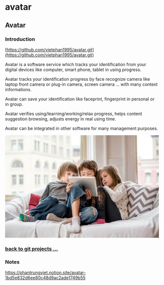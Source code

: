 # avatar

## Avatar

### Introduction

[https://github.com/vietphan1995/avatar.git](https://github.com/vietphan1995/avatar.git)

Avatar is a software service which tracks your identification from your digital devices like computer, smart phone, tablet in using progress.

Avatar tracks your identification progress by face recognize camera like laptop front camera or plug-in camera, screen camera … with many context informations.

Avatar can save your identification like faceprint, fingerprint in personal or in group.

Avatar verifies using/learning/working/relax progress, helps content suggestion browsing, adjusts energy in real using time.

Avatar can be integrated in other software for many management purposes.

![image.png](image.png)

### [back to git projects …](https://github.com/vietphan1995/projects)

### Notes
https://phantrungviet.notion.site/avatar-1bd5e832d6ee80c48d9ac2ade1749b55